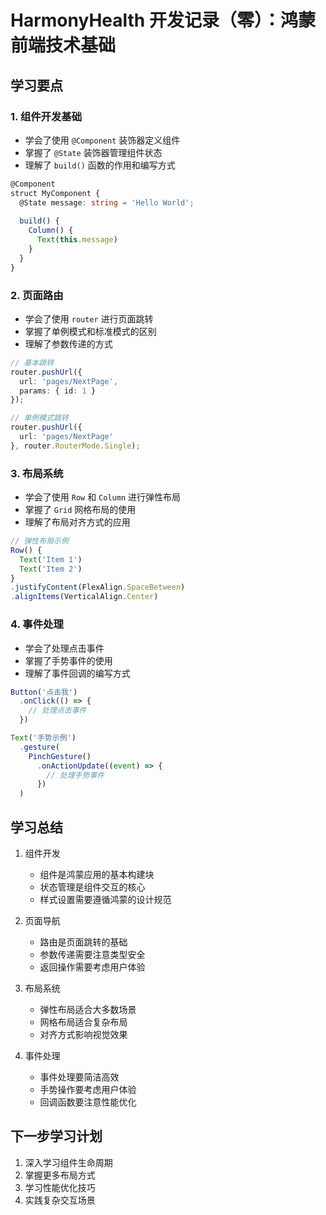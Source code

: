 # HarmonyHealth 开发记录（零）：鸿蒙前端技术基础

## 学习要点

### 1. 组件开发基础
- 学会了使用 `@Component` 装饰器定义组件
- 掌握了 `@State` 装饰器管理组件状态
- 理解了 `build()` 函数的作用和编写方式

```typescript
@Component
struct MyComponent {
  @State message: string = 'Hello World';
  
  build() {
    Column() {
      Text(this.message)
    }
  }
}
```

### 2. 页面路由
- 学会了使用 `router` 进行页面跳转
- 掌握了单例模式和标准模式的区别
- 理解了参数传递的方式

```typescript
// 基本跳转
router.pushUrl({
  url: 'pages/NextPage',
  params: { id: 1 }
});

// 单例模式跳转
router.pushUrl({
  url: 'pages/NextPage'
}, router.RouterMode.Single);
```

### 3. 布局系统
- 学会了使用 `Row` 和 `Column` 进行弹性布局
- 掌握了 `Grid` 网格布局的使用
- 理解了布局对齐方式的应用

```typescript
// 弹性布局示例
Row() {
  Text('Item 1')
  Text('Item 2')
}
.justifyContent(FlexAlign.SpaceBetween)
.alignItems(VerticalAlign.Center)
```

### 4. 事件处理
- 学会了处理点击事件
- 掌握了手势事件的使用
- 理解了事件回调的编写方式

```typescript
Button('点击我')
  .onClick(() => {
    // 处理点击事件
  })

Text('手势示例')
  .gesture(
    PinchGesture()
      .onActionUpdate((event) => {
        // 处理手势事件
      })
  )
```

## 学习总结

1. 组件开发
   - 组件是鸿蒙应用的基本构建块
   - 状态管理是组件交互的核心
   - 样式设置需要遵循鸿蒙的设计规范

2. 页面导航
   - 路由是页面跳转的基础
   - 参数传递需要注意类型安全
   - 返回操作需要考虑用户体验

3. 布局系统
   - 弹性布局适合大多数场景
   - 网格布局适合复杂布局
   - 对齐方式影响视觉效果

4. 事件处理
   - 事件处理要简洁高效
   - 手势操作要考虑用户体验
   - 回调函数要注意性能优化

## 下一步学习计划

1. 深入学习组件生命周期
2. 掌握更多布局方式
3. 学习性能优化技巧
4. 实践复杂交互场景 